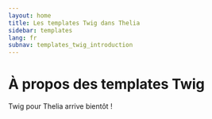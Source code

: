 ```yaml
---
layout: home
title: Les templates Twig dans Thelia
sidebar: templates
lang: fr
subnav: templates_twig_introduction
---
```


# À propos des templates Twig #

<div class="alert alert-info">
<p>Twig pour Thelia arrive bientôt !</p>
</div>